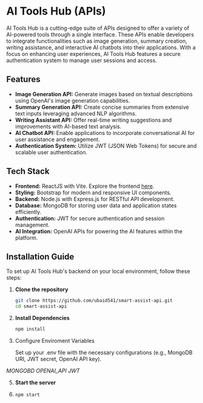 # AI Tools Hub (APIs)

AI Tools Hub is a cutting-edge suite of APIs designed to offer a variety of AI-powered tools through a single interface. These APIs enable developers to integrate functionalities such as image generation, summary creation, writing assistance, and interactive AI chatbots into their applications. With a focus on enhancing user experiences, AI Tools Hub features a secure authentication system to manage user sessions and access.

## Features

- **Image Generation API:** Generate images based on textual descriptions using OpenAI's image generation capabilities.
- **Summary Generation API:** Create concise summaries from extensive text inputs leveraging advanced NLP algorithms.
- **Writing Assistant API:** Offer real-time writing suggestions and improvements with AI-based text analysis.
- **AI Chatbot API:** Enable applications to incorporate conversational AI for user assistance and engagement.
- **Authentication System:** Utilize JWT (JSON Web Tokens) for secure and scalable user authentication.

## Tech Stack

- **Frontend:** ReactJS with Vite. Explore the frontend [here](https://github.com/ubaid541/ai-tool-hub).
- **Styling:** Bootstrap for modern and responsive UI components.
- **Backend:** Node.js with Express.js for RESTful API development.
- **Database:** MongoDB for storing user data and application states efficiently.
- **Authentication:** JWT for secure authentication and session management.
- **AI Integration:** OpenAI APIs for powering the AI features within the platform.

## Installation Guide

To set up AI Tools Hub's backend on your local environment, follow these steps:

1. **Clone the repository**

   ```bash
   git clone https://github.com/ubaid541/smart-assist-api.git
   cd smart-assist-api
   ```
   
2. **Install Dependencies**
   
   ```bash
   npm install
   ```
   
4. Configure Enviroment Variables
   
   Set up your .env file with the necessary configurations (e.g., MongoDB URI, JWT secret, OpenAI API key).

  *MONGOBD*
  *OPENAI_API*
  *JWT*

5. **Start the server**
6. 
   ```bash
   npm start
   ```
